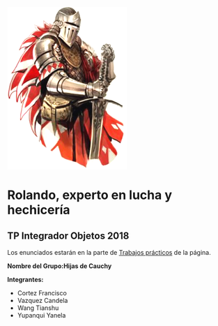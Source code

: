![rolando](rolando.png)

# Rolando, experto en lucha y hechicería

## TP Integrador Objetos 2018

Los enunciados estarán en la parte de [Trabajos prácticos](https://sites.google.com/site/paradigmasdeprogramacion/material/trabajos-prcticos) de la página.

**Nombre del Grupo:Hijas de Cauchy**

**Integrantes:**

- Cortez Francisco
- Vazquez Candela
- Wang Tianshu
- Yupanqui Yanela

